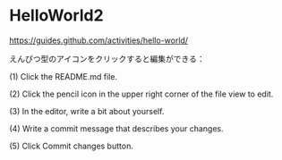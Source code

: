 # HelloWorld2
https://guides.github.com/activities/hello-world/

えんぴつ型のアイコンをクリックすると編集ができる：

(1) 
Click the README.md file.

(2)
Click the  pencil icon in the upper right corner of the file view to edit.

(3)
In the editor, write a bit about yourself.

(4)
Write a commit message that describes your changes.

(5)
Click Commit changes button.
